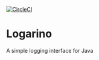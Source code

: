[![CircleCI](https://circleci.com/gh/delta62/Logarino.svg?style=svg)](https://circleci.com/gh/delta62/Logarino)

# Logarino

A simple logging interface for Java
